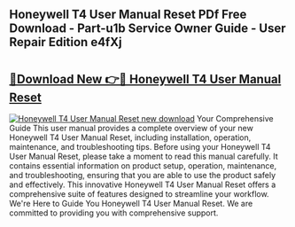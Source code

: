 ## Honeywell T4 User Manual Reset PDf Free Download - Part-u1b Service Owner Guide - User Repair Edition e4fXj

# <h2><a href="http://bc2822.oget.top/?id=Honeywell+T4+User+Manual+Reset">🔗Download New 👉🔴 Honeywell T4 User Manual Reset</a></h2>

[![Honeywell T4 User Manual Reset new download](https://i.imgur.com/5g1atiW.png)](http://bc2822.oget.top/?id=Honeywell+T4+User+Manual+Reset)
Your Comprehensive Guide This user manual provides a complete overview of your new Honeywell T4 User Manual Reset, including installation, operation, maintenance, and troubleshooting tips. Before using your Honeywell T4 User Manual Reset, please take a moment to read this manual carefully. It contains essential information on product setup, operation, maintenance, and troubleshooting, ensuring that you are able to use the product safely and effectively. This innovative Honeywell T4 User Manual Reset offers a comprehensive suite of features designed to streamline your workflow. We're Here to Guide You Honeywell T4 User Manual Reset. We are committed to providing you with comprehensive support.
